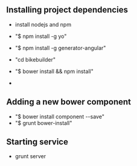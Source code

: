Installing project dependencies
-

- install nodejs and npm
- "$ npm install -g yo"
- "$ npm install -g generator-angular"
- "cd bikebuilder"
- "$ bower install && npm install"

-

Adding a new bower component
-

- "$ bower install component --save"
- "$ grunt bower-install"

Starting service
-

- grunt server
